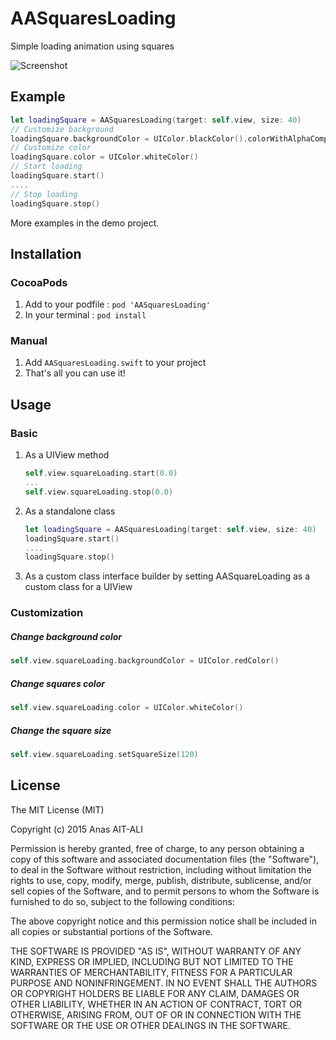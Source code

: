 # AASquaresLoading
Simple loading animation using squares

![Screenshot](screenshot.gif)

## Example
```swift
let loadingSquare = AASquaresLoading(target: self.view, size: 40)
// Customize background
loadingSquare.backgroundColor = UIColor.blackColor().colorWithAlphaComponent(0.4)
// Customize color
loadingSquare.color = UIColor.whiteColor()
// Start loading
loadingSquare.start()
....
// Stop loading
loadingSquare.stop()
```

More examples in the demo project.

## Installation

### CocoaPods

1. Add to your podfile : `pod 'AASquaresLoading'`
2. In your terminal : `pod install`

### Manual

1. Add `AASquaresLoading.swift` to your project
2. That's all you can use it!

## Usage

### Basic

1. As a UIView method

	```swift
	self.view.squareLoading.start(0.0)
	...
	self.view.squareLoading.stop(0.0)
	```
2. As a standalone class

	```swift
	let loadingSquare = AASquaresLoading(target: self.view, size: 40)
    loadingSquare.start()
    ....
    loadingSquare.stop()
	```
3. As a custom class interface builder by setting AASquareLoading as a custom class for a UIView

### Customization

##### Change background color
```swift
self.view.squareLoading.backgroundColor = UIColor.redColor()
```
##### Change squares color
```swift
self.view.squareLoading.color = UIColor.whiteColor()
```
##### Change the square size
```swift
self.view.squareLoading.setSquareSize(120)
```

## License

The MIT License (MIT)

Copyright (c) 2015 Anas AIT-ALI

Permission is hereby granted, free of charge, to any person obtaining a copy
of this software and associated documentation files (the "Software"), to deal
in the Software without restriction, including without limitation the rights
to use, copy, modify, merge, publish, distribute, sublicense, and/or sell
copies of the Software, and to permit persons to whom the Software is
furnished to do so, subject to the following conditions:

The above copyright notice and this permission notice shall be included in all
copies or substantial portions of the Software.

THE SOFTWARE IS PROVIDED "AS IS", WITHOUT WARRANTY OF ANY KIND, EXPRESS OR
IMPLIED, INCLUDING BUT NOT LIMITED TO THE WARRANTIES OF MERCHANTABILITY,
FITNESS FOR A PARTICULAR PURPOSE AND NONINFRINGEMENT. IN NO EVENT SHALL THE
AUTHORS OR COPYRIGHT HOLDERS BE LIABLE FOR ANY CLAIM, DAMAGES OR OTHER
LIABILITY, WHETHER IN AN ACTION OF CONTRACT, TORT OR OTHERWISE, ARISING FROM,
OUT OF OR IN CONNECTION WITH THE SOFTWARE OR THE USE OR OTHER DEALINGS IN THE
SOFTWARE.
